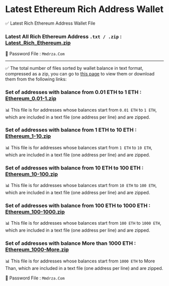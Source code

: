 # Latest Ethereum Rich Address Wallet

✅ Latest Rich Ethereum Address Wallet File

### Latest All Rich Ethereum Address `.txt / .zip` : [Latest_Rich_Ethereum.zip](https://mega.nz/file/uFMzEJjb#OHThDrc3HAKkJxudPDpmNbPsYZE8wMp5e44sCxbyveo) 

🔐 Password File : `Mmdrza.Com`

---

✅ The total number of files sorted by wallet balance in text format, compressed as a zip, you can go to [this page](https://mega.nz/folder/eF0g1LDI#GDZpZcInCtgYNCEveUfuZA 'Ethereum Rich Addresses Files') to view them or download them from the following links:

### Set of addresses with balance from 0.01 ETH to 1 ETH : [Ethereum_0.01-1.zip](https://mega.nz/file/PdVBVboL#i5vS6aGKep46haXsFu-b1WpeX0t0W2MJdu0_Rk4tdPE)

📊 This file is for addresses whose balances start from `0.01 ETH` to `1 ETH`, which are included in a text file (one address per line) and are zipped. 

### Set of addresses with balance from 1 ETH to 10 ETH : [Ethereum_1-10.zip](https://mega.nz/file/zVFxGBZR#uctmb6M6eW5j0iiFk9qPkyYpcUX5H9urbUBVV4Y3e4A)

📊 This file is for addresses whose balances start from `1 ETH` to `10 ETH`, which are included in a text file (one address per line) and are zipped.

### Set of addresses with balance from 10 ETH to 100 ETH : [Ethereum_10-100.zip](https://mega.nz/file/XJExjJSR#kFYQc5ZNyUtKMZuyKYw4kzhR_XAC_edoZowoKWwCWhQ)

📊 This file is for addresses whose balances start from `10 ETH` to `100 ETH`, which are included in a text file (one address per line) and are zipped.

### Set of addresses with balance from 100 ETH to 1000 ETH : [Ethereum_100-1000.zip](https://mega.nz/file/TYkG3BwR#eBxBc-AhPmo7cAnj8LYBeIdrS_Hh6U021V-_AAddFyI)

📊 This file is for addresses whose balances start from `100 ETH` to `1000 ETH`, which are included in a text file (one address per line) and are zipped.

### Set of addresses with balance More than 1000 ETH : [Ethereum_1000-More.zip](https://mega.nz/file/mIE0VZzC#H0633-2GlqiZAY0hbm0AMuIQBuU22UTmNHkipnIaWsM)

📊 This file is for addresses whose balances start from `1000 ETH` to More Than, which are included in a text file (one address per line) and are zipped.

🔐 Password File : `Mmdrza.Com`

